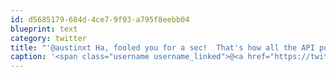 ```yaml
---
id: d5685179-684d-4ce7-9f93-a795f8eebb04
blueprint: text
category: twitter
title: "'@austinxt Ha, fooled you for a sec!  That's how all the API posts to MCV show up as for the time being"
caption: '<span class="username username_linked">@<a href="https://twitter.com/austinxt" title="Zenia Austin">austinxt</a></span> Ha, fooled you for a sec!  That''s how all the API posts to MCV show up as for the time being'
---
```

